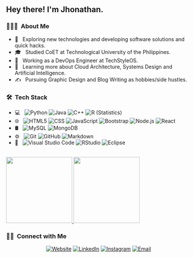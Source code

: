 <h2> Hey there! I'm Jhonathan.</h2>

<h3> 👨🏻‍💻 &nbsp;About Me </h3>

- 🤔 &nbsp; Exploring new technologies and developing software solutions and quick hacks.
- 🎓 &nbsp; Studied CoET at Technological University of the Philippines.
- 💼 &nbsp; Working as a DevOps Engineer at TechStyleOS.
- 🌱 &nbsp; Learning more about Cloud Architecture, Systems Design and Artificial Intelligence.
- ✍️ &nbsp; Pursuing Graphic Design and Blog Writing as hobbies/side hustles.

<h3> 🛠 &nbsp;Tech Stack</h3>

- 💻 &nbsp;
  ![Python](https://img.shields.io/badge/-Python-333333?style=flat&logo=python)
  ![Java](https://img.shields.io/badge/-Java-333333?style=flat&logo=Java&logoColor=007396)
  ![C++](https://img.shields.io/badge/-C++-333333?style=flat&logo=C%2B%2B&logoColor=00599C)
  ![R (Statistics)](https://img.shields.io/badge/-R-333333?style=flat&logo=R&logoColor=276DC3)
- 🌐 &nbsp;
  ![HTML5](https://img.shields.io/badge/-HTML5-333333?style=flat&logo=HTML5)
  ![CSS](https://img.shields.io/badge/-CSS-333333?style=flat&logo=CSS3&logoColor=1572B6)
  ![JavaScript](https://img.shields.io/badge/-JavaScript-333333?style=flat&logo=javascript)
  ![Bootstrap](https://img.shields.io/badge/-Bootstrap-333333?style=flat&logo=bootstrap&logoColor=563D7C)
  ![Node.js](https://img.shields.io/badge/-Node.js-333333?style=flat&logo=node.js)
  ![React](https://img.shields.io/badge/-React-333333?style=flat&logo=react)
- 🛢 &nbsp;
  ![MySQL](https://img.shields.io/badge/-MySQL-333333?style=flat&logo=mysql)
  ![MongoDB](https://img.shields.io/badge/-MongoDB-333333?style=flat&logo=mongodb)
- ⚙️ &nbsp;
  ![Git](https://img.shields.io/badge/-Git-333333?style=flat&logo=git)
  ![GitHub](https://img.shields.io/badge/-GitHub-333333?style=flat&logo=github)
  ![Markdown](https://img.shields.io/badge/-Markdown-333333?style=flat&logo=markdown)
- 🔧 &nbsp;
  ![Visual Studio Code](https://img.shields.io/badge/-Visual%20Studio%20Code-333333?style=flat&logo=visual-studio-code&logoColor=007ACC)
  ![RStudio](https://img.shields.io/badge/-RStudio-333333?style=flat&logo=rstudio)
  ![Eclipse](https://img.shields.io/badge/-Eclipse-333333?style=flat&logo=eclipse-ide&logoColor=2C2255)
<br/>

<a href="https://github.com/jhonatsz">
  <img height="180em" src="https://github-readme-stats.vercel.app/api?username=jhonatsz&theme=buefy&show_icons=true" />
  <img height="180em" src="https://github-readme-stats.vercel.app/api/top-langs/?username=jhonatsz&theme=buefy&layout=compact" />
</a>

<br/>

<h3> 🤝🏻 &nbsp;Connect with Me </h3>

<p align="center">
<a href="https://www.jhonatsz.dev/"><img alt="Website" src="https://img.shields.io/badge/Website-www.jhonatsz.dev-blue?style=flat-square&logo=google-chrome"></a>
<a href="https://www.linkedin.com/in/jhonatsz/"><img alt="LinkedIn" src="https://img.shields.io/badge/LinkedIn-Jhonathan%20Howard%20Falcutela-blue?style=flat-square&logo=linkedin"></a>
<a href="https://www.instagram.com/jhonatsz/"><img alt="Instagram" src="https://img.shields.io/badge/Instagram-jhonatsz-blue?style=flat-square&logo=instagram"></a>
<a href="mailto:jhonatsz@giolosts.co"><img alt="Email" src="https://img.shields.io/badge/Email-jhonathan@giolosts.co-blue?style=flat-square&logo=gmail"></a>
</p>